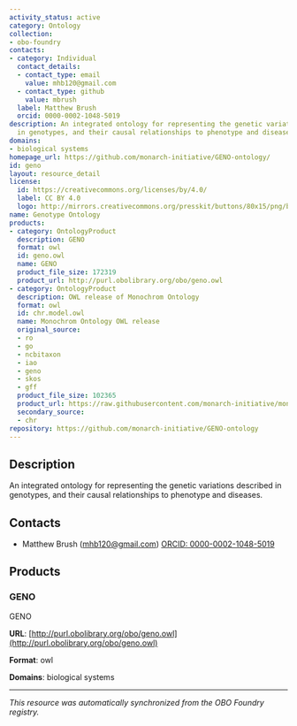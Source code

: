 ```yaml
---
activity_status: active
category: Ontology
collection:
- obo-foundry
contacts:
- category: Individual
  contact_details:
  - contact_type: email
    value: mhb120@gmail.com
  - contact_type: github
    value: mbrush
  label: Matthew Brush
  orcid: 0000-0002-1048-5019
description: An integrated ontology for representing the genetic variations described
  in genotypes, and their causal relationships to phenotype and diseases.
domains:
- biological systems
homepage_url: https://github.com/monarch-initiative/GENO-ontology/
id: geno
layout: resource_detail
license:
  id: https://creativecommons.org/licenses/by/4.0/
  label: CC BY 4.0
  logo: http://mirrors.creativecommons.org/presskit/buttons/80x15/png/by.png
name: Genotype Ontology
products:
- category: OntologyProduct
  description: GENO
  format: owl
  id: geno.owl
  name: GENO
  product_file_size: 172319
  product_url: http://purl.obolibrary.org/obo/geno.owl
- category: OntologyProduct
  description: OWL release of Monochrom Ontology
  format: owl
  id: chr.model.owl
  name: Monochrom Ontology OWL release
  original_source:
  - ro
  - go
  - ncbitaxon
  - iao
  - geno
  - skos
  - gff
  product_file_size: 102365
  product_url: https://raw.githubusercontent.com/monarch-initiative/monochrom/refs/heads/master/chr.owl
  secondary_source:
  - chr
repository: https://github.com/monarch-initiative/GENO-ontology
---
```

## Description

An integrated ontology for representing the genetic variations described in genotypes, and their causal relationships to phenotype and diseases.

## Contacts

- Matthew Brush (mhb120@gmail.com) [ORCID: 0000-0002-1048-5019](https://orcid.org/0000-0002-1048-5019)

## Products

### GENO

GENO

**URL**: [http://purl.obolibrary.org/obo/geno.owl](http://purl.obolibrary.org/obo/geno.owl)

**Format**: owl

**Domains**: biological systems

---

*This resource was automatically synchronized from the OBO Foundry registry.*